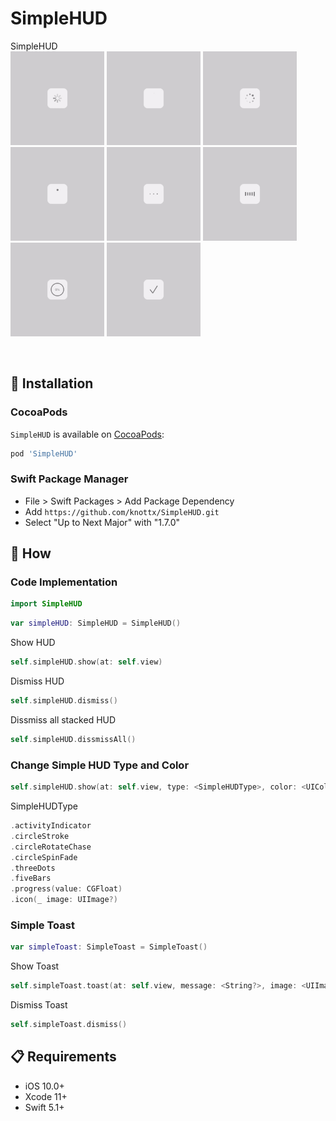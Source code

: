# SimpleHUD
SimpleHUD
<br>
<img src="https://github.com/knottx/SimpleHUD/blob/main/ReadmeResource/activityIndicator.gif" width="150"> 
<img src="https://github.com/knottx/SimpleHUD/blob/main/ReadmeResource/circleStroke.gif" width="150"> 
<img src="https://github.com/knottx/SimpleHUD/blob/main/ReadmeResource/circleRotateChase.gif" width="150"> 
<img src="https://github.com/knottx/SimpleHUD/blob/main/ReadmeResource/circleSpinFade.gif" width="150"> 
<img src="https://github.com/knottx/SimpleHUD/blob/main/ReadmeResource/threeDots.gif" width="150"> 
<img src="https://github.com/knottx/SimpleHUD/blob/main/ReadmeResource/fiveBars.gif" width="150"> 
<img src="https://github.com/knottx/SimpleHUD/blob/main/ReadmeResource/progress.gif" width="150"> 
<img src="https://github.com/knottx/SimpleHUD/blob/main/ReadmeResource/icon.gif" width="150"> 

<br>

## 📲 Installation
### CocoaPods
`SimpleHUD` is available on [CocoaPods](https://cocoapods.org/pods/SimpleHUD):

```ruby
pod 'SimpleHUD'
```

### Swift Package Manager
- File > Swift Packages > Add Package Dependency
- Add `https://github.com/knottx/SimpleHUD.git`
- Select "Up to Next Major" with "1.7.0"

## 📝 How
### Code Implementation
```swift
import SimpleHUD
```

```swift
var simpleHUD: SimpleHUD = SimpleHUD()
```

Show HUD
```swift
self.simpleHUD.show(at: self.view)
```

Dismiss HUD
```swift
self.simpleHUD.dismiss()
```

Dissmiss all stacked HUD
```swift
self.simpleHUD.dissmissAll()
```

### Change Simple HUD Type and Color 
```swift
self.simpleHUD.show(at: self.view, type: <SimpleHUDType>, color: <UIColor>)
```
SimpleHUDType
```swift
.activityIndicator
.circleStroke
.circleRotateChase
.circleSpinFade
.threeDots
.fiveBars
.progress(value: CGFloat)
.icon(_ image: UIImage?)
```
### Simple Toast 
```swift
var simpleToast: SimpleToast = SimpleToast()
```

Show Toast
```swift
self.simpleToast.toast(at: self.view, message: <String?>, image: <UIImage?>)
```

Dismiss Toast
```swift
self.simpleToast.dismiss()
```

## 📋 Requirements

* iOS 10.0+
* Xcode 11+
* Swift 5.1+
